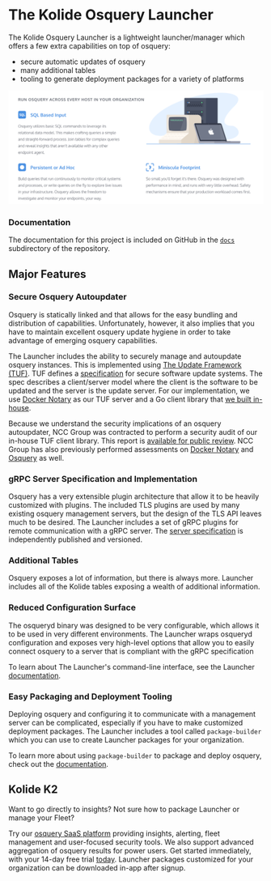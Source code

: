 The Kolide Osquery Launcher
===========================

The Kolide Osquery Launcher is a lightweight launcher/manager which
offers a few extra capabilities on top of osquery:

- secure automatic updates of osquery
- many additional tables
- tooling to generate deployment packages for a variety of platforms

[![osquery is lightweight](./tools/images/lightweight.png)](https://kolide.co/osquery)

### Documentation

The documentation for this project is included on GitHub in the
[`docs`](./docs/README.md) subdirectory of the repository.

## Major Features

### Secure Osquery Autoupdater

Osquery is statically linked and that allows for the easy bundling and
distribution of capabilities. Unfortunately, however, it also implies
that you have to maintain excellent osquery update hygiene in order to
take advantage of emerging osquery capabilities.

The Launcher includes the ability to securely manage and autoupdate
osquery instances. This is implemented using [The Update Framework
(TUF)](https://theupdateframework.github.io/). TUF defines a
[specification](https://github.com/theupdateframework/tuf/blob/develop/docs/tuf-spec.md)
for secure software update systems. The spec describes a client/server
model where the client is the software to be updated and the server is
the update server. For our implementation, we use [Docker
Notary](https://github.com/docker/notary) as our TUF server and a Go
client library that [we built
in-house](https://github.com/kolide/updater).

Because we understand the security implications of an osquery
autoupdater, NCC Group was contracted to perform a security audit of
our in-house TUF client library. This report is [available for public
review](https://www.nccgroup.trust/globalassets/our-research/us/public-reports/2017/ncc-group-kolide-the-update-framework-security-assessment.pdf). NCC
Group has also previously performed assessments on [Docker
Notary](https://www.nccgroup.trust/us/our-research/docker-notary/) and
[Osquery](https://www.nccgroup.trust/us/about-us/newsroom-and-events/blog/2016/march/ncc-group-reviews-osquery/)
as well.

### gRPC Server Specification and Implementation

Osquery has a very extensible plugin architecture that allow it to be
heavily customized with plugins. The included TLS plugins are used by
many existing osquery management servers, but the design of the TLS
API leaves much to be desired. The Launcher includes a set of gRPC
plugins for remote communication with a gRPC server. The [server
specification](https://github.com/kolide/launcher/tree/master/pkg/pb/launcher)
is independently published and versioned.

### Additional Tables

Osquery exposes a lot of information, but there is always
more. Launcher includes all of the Kolide tables exposing a wealth of
additional information.

### Reduced Configuration Surface

The osqueryd binary was designed to be very configurable, which allows
it to be used in very different environments. The Launcher wraps
osqueryd configuration and exposes very high-level options that allow
you to easily connect osquery to a server that is compliant with the
gRPC specification

To learn about The Launcher's command-line interface, see the Launcher
[documentation](./docs/launcher.md).

### Easy Packaging and Deployment Tooling

Deploying osquery and configuring it to communicate with a management
server can be complicated, especially if you have to make customized
deployment packages. The Launcher includes a tool called
`package-builder` which you can use to create Launcher packages for
your organization.

To learn more about using `package-builder` to package and deploy
osquery, check out the [documentation](./docs/package-builder.md).

## Kolide K2

Want to go directly to insights? Not sure how to package Launcher or
manage your Fleet?

Try our [osquery SaaS
platform](https://kolide.com/?utm_source=oss&utm_medium=readme&utm_campaign=launcher)
providing insights, alerting, fleet management and user-focused
security tools. We also support advanced aggregation of osquery
results for power users. Get started immediately, with your 14-day
free trial
[today](https://k2.kolide.com/trial/new?utm_source=oss&utm_medium=readme&utm_campaign=launcher). Launcher
packages customized for your organization can be downloaded in-app
after signup.
